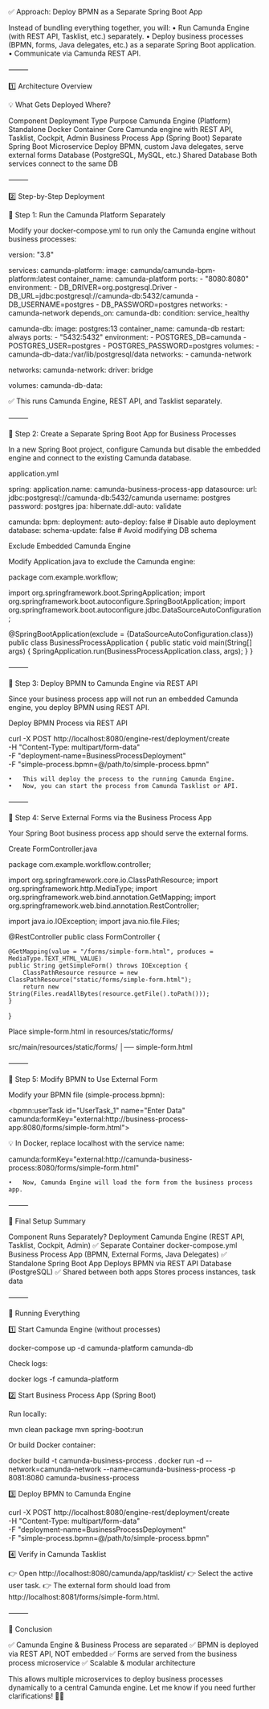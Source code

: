 ✅ Approach: Deploy BPMN as a Separate Spring Boot App

Instead of bundling everything together, you will:
	•	Run Camunda Engine (with REST API, Tasklist, etc.) separately.
	•	Deploy business processes (BPMN, forms, Java delegates, etc.) as a separate Spring Boot application.
	•	Communicate via Camunda REST API.

⸻

1️⃣ Architecture Overview

💡 What Gets Deployed Where?

Component	Deployment Type	Purpose
Camunda Engine (Platform)	Standalone Docker Container	Core Camunda engine with REST API, Tasklist, Cockpit, Admin
Business Process App (Spring Boot)	Separate Spring Boot Microservice	Deploy BPMN, custom Java delegates, serve external forms
Database (PostgreSQL, MySQL, etc.)	Shared Database	Both services connect to the same DB



⸻

2️⃣ Step-by-Step Deployment

📌 Step 1: Run the Camunda Platform Separately

Modify your docker-compose.yml to run only the Camunda engine without business processes:

version: "3.8"

services:
  camunda-platform:
    image: camunda/camunda-bpm-platform:latest
    container_name: camunda-platform
    ports:
      - "8080:8080"
    environment:
      - DB_DRIVER=org.postgresql.Driver
      - DB_URL=jdbc:postgresql://camunda-db:5432/camunda
      - DB_USERNAME=postgres
      - DB_PASSWORD=postgres
    networks:
      - camunda-network
    depends_on:
      camunda-db:
        condition: service_healthy

  camunda-db:
    image: postgres:13
    container_name: camunda-db
    restart: always
    ports:
      - "5432:5432"
    environment:
      - POSTGRES_DB=camunda
      - POSTGRES_USER=postgres
      - POSTGRES_PASSWORD=postgres
    volumes:
      - camunda-db-data:/var/lib/postgresql/data
    networks:
      - camunda-network

networks:
  camunda-network:
    driver: bridge

volumes:
  camunda-db-data:

✅ This runs Camunda Engine, REST API, and Tasklist separately.

⸻

📌 Step 2: Create a Separate Spring Boot App for Business Processes

In a new Spring Boot project, configure Camunda but disable the embedded engine and connect to the existing Camunda database.

application.yml

spring:
  application.name: camunda-business-process-app
  datasource:
    url: jdbc:postgresql://camunda-db:5432/camunda
    username: postgres
    password: postgres
  jpa:
    hibernate.ddl-auto: validate

camunda:
  bpm:
    deployment:
      auto-deploy: false # Disable auto deployment
    database:
      schema-update: false # Avoid modifying DB schema

Exclude Embedded Camunda Engine

Modify Application.java to exclude the Camunda engine:

package com.example.workflow;

import org.springframework.boot.SpringApplication;
import org.springframework.boot.autoconfigure.SpringBootApplication;
import org.springframework.boot.autoconfigure.jdbc.DataSourceAutoConfiguration;

@SpringBootApplication(exclude = {DataSourceAutoConfiguration.class})
public class BusinessProcessApplication {
    public static void main(String[] args) {
        SpringApplication.run(BusinessProcessApplication.class, args);
    }
}



⸻

📌 Step 3: Deploy BPMN to Camunda Engine via REST API

Since your business process app will not run an embedded Camunda engine, you deploy BPMN using REST API.

Deploy BPMN Process via REST API

curl -X POST http://localhost:8080/engine-rest/deployment/create \
    -H "Content-Type: multipart/form-data" \
    -F "deployment-name=BusinessProcessDeployment" \
    -F "simple-process.bpmn=@/path/to/simple-process.bpmn"

	•	This will deploy the process to the running Camunda Engine.
	•	Now, you can start the process from Camunda Tasklist or API.

⸻

📌 Step 4: Serve External Forms via the Business Process App

Your Spring Boot business process app should serve the external forms.

Create FormController.java

package com.example.workflow.controller;

import org.springframework.core.io.ClassPathResource;
import org.springframework.http.MediaType;
import org.springframework.web.bind.annotation.GetMapping;
import org.springframework.web.bind.annotation.RestController;

import java.io.IOException;
import java.nio.file.Files;

@RestController
public class FormController {

    @GetMapping(value = "/forms/simple-form.html", produces = MediaType.TEXT_HTML_VALUE)
    public String getSimpleForm() throws IOException {
        ClassPathResource resource = new ClassPathResource("static/forms/simple-form.html");
        return new String(Files.readAllBytes(resource.getFile().toPath()));
    }
}

Place simple-form.html in resources/static/forms/

src/main/resources/static/forms/
│── simple-form.html



⸻

📌 Step 5: Modify BPMN to Use External Form

Modify your BPMN file (simple-process.bpmn):

<bpmn:userTask id="UserTask_1" name="Enter Data" camunda:formKey="external:http://business-process-app:8080/forms/simple-form.html">

💡 In Docker, replace localhost with the service name:

camunda:formKey="external:http://camunda-business-process:8080/forms/simple-form.html"

	•	Now, Camunda Engine will load the form from the business process app.

⸻

🎯 Final Setup Summary

Component	Runs Separately?	Deployment
Camunda Engine (REST API, Tasklist, Cockpit, Admin)	✅ Separate Container	docker-compose.yml
Business Process App (BPMN, External Forms, Java Delegates)	✅ Standalone Spring Boot App	Deploys BPMN via REST API
Database (PostgreSQL)	✅ Shared between both apps	Stores process instances, task data



⸻

🚀 Running Everything

1️⃣ Start Camunda Engine (without processes)

docker-compose up -d camunda-platform camunda-db

Check logs:

docker logs -f camunda-platform

2️⃣ Start Business Process App (Spring Boot)

Run locally:

mvn clean package
mvn spring-boot:run

Or build Docker container:

docker build -t camunda-business-process .
docker run -d --network=camunda-network --name=camunda-business-process -p 8081:8080 camunda-business-process

3️⃣ Deploy BPMN to Camunda Engine

curl -X POST http://localhost:8080/engine-rest/deployment/create \
    -H "Content-Type: multipart/form-data" \
    -F "deployment-name=BusinessProcessDeployment" \
    -F "simple-process.bpmn=@/path/to/simple-process.bpmn"

4️⃣ Verify in Camunda Tasklist

👉 Open http://localhost:8080/camunda/app/tasklist/
👉 Select the active user task.
👉 The external form should load from http://localhost:8081/forms/simple-form.html.

⸻

🎯 Conclusion

✅ Camunda Engine & Business Process are separated
✅ BPMN is deployed via REST API, NOT embedded
✅ Forms are served from the business process microservice
✅ Scalable & modular architecture

This allows multiple microservices to deploy business processes dynamically to a central Camunda engine. Let me know if you need further clarifications! 🚀🔥